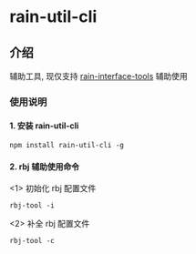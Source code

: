 # rain-util-cli

## 介绍

辅助工具, 现仅支持 [rain-interface-tools](https://github.com/quiet-rain-ky/rain-interface-tools) 辅助使用

### 使用说明

#### 1. 安装 rain-util-cli

```shell
npm install rain-util-cli -g
```

#### 2. rbj 辅助使用命令

<1> 初始化 rbj 配置文件

```shell
rbj-tool -i
```

<2> 补全 rbj 配置文件

```shell
rbj-tool -c
```
